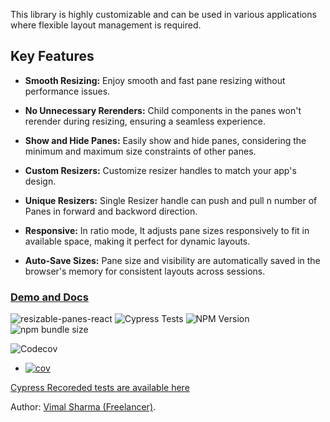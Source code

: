 
This library is highly customizable and can be used in
various applications where flexible layout management is required.

## Key Features

* **Smooth Resizing:** Enjoy smooth and fast pane resizing without performance issues.

* **No Unnecessary Rerenders:** Child components in the panes won't rerender during resizing, ensuring a seamless experience.

* **Show and Hide Panes:** Easily show and hide panes, considering the minimum and maximum size constraints of other panes.

* **Custom Resizers:** Customize resizer handles to match your app's design.

* **Unique Resizers:** Single Resizer handle can push and pull n number of Panes in forward and backword direction.

* **Responsive:** In ratio mode, It adjusts pane sizes responsively to fit in available space, making it perfect for dynamic layouts.

* **Auto-Save Sizes:** Pane size and visibility are automatically saved in the browser's memory for consistent layouts across sessions.

### [Demo and Docs](https://bipankishore.github.io/resizable-panes-demo/)

![resizable-panes-react](https://github.com/BipanKishore/resizable-panes-react/actions/workflows/build.yml/badge.svg?branch=master)  ![Cypress Tests](https://github.com/BipanKishore/resizable-panes-react/actions/workflows/cypress.yml/badge.svg?branch=master) ![NPM Version](https://img.shields.io/npm/v/resizable-panes-react) ![npm bundle size](https://img.shields.io/bundlephobia/minzip/resizable-panes-react)

![Codecov](https://img.shields.io/codecov/c/github/BipanKishore/resizable-panes-react)

<!-- README.md -->
* [![cov](https://BipanKishore.github.io/resizable-panes-react/badges/coverage.svg)](https://github.com/<you>/<repo>/actions)

[Cypress Recoreded tests are available here](https://cloud.cypress.io/projects/2xc7po/branches/master/overview)

Author: [Vimal Sharma (Freelancer)](https://vimalsharma.co.in/).
